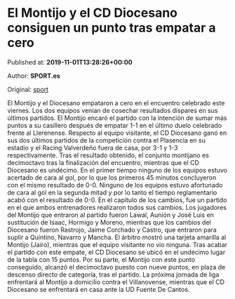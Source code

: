 
# El Montijo y el CD Diocesano consiguen un punto tras empatar a cero

Published at: **2019-11-01T13:28:26+00:00**

Author: **SPORT.es**

Original: [sport](https://www.sport.es/es/noticias/tercera-division/el-montijo-y-el-cd-diocesano-consiguen-un-punto-tras-empatar-a-cero-7710352)

El Montijo y el Diocesano empataron a cero en el encuentro celebrado este viernes. Los dos equipos venían de cosechar resultados dispares en sus últimos partidos. El Montijo encaró el partido con la intención de sumar más puntos a su casillero después de empatar 1-1 en el último duelo celebrado frente al Llerenense. Respecto al equipo visitante, el CD Diocesano ganó en sus dos últimos partidos de la competición contra el Plasencia en su estadio y el Racing Valverdeño fuera de casa, por 3-1 y 1-3 respectivamente. Tras el resultado obtenido, el conjunto montijano es decimoctavo tras la finalización del encuentro, mientras que el CD Diocesano es undécimo.
En el primer tiempo ninguno de los equipos estuvo acertado de cara al gol, por lo que los primeros 45 minutos concluyeron con el mismo resultado de 0-0.
Ninguno de los equipos estuvo afortunado de cara al gol en la segunda mitad y por lo tanto el tiempo reglamentario acabó con el resultado de 0-0.
En el capítulo de los cambios, fue un partido en el que ambos entrenadores realizaron todos sus cambios. Los jugadores del Montijo que entraron al partido fueron Lawal, Aunión y José Luis en sustitución de Isaac, Hormigo y Moreno, mientras que los cambios del Diocesano fueron Rastrojo, Jaime Corchado y Castro, que entraron para suplir a Quintino, Navarro y Mancha.
El árbitro mostró una tarjeta amarilla al Montijo (Jairo), mientras que el equipo visitante no vio ninguna.
Tras acabar el partido con este empate, el CD Diocesano se ubicó en el undécimo lugar de la tabla con 15 puntos. Por su parte, el Montijo con este punto conseguido, alcanzó el decimoctavo puesto con nueve puntos, en plaza de descenso directo de categoría, tras el partido.
La próxima jornada de liga enfrentará al Montijo a domicilio contra el Villanovense, mientras que el CD Diocesano se enfrentará en casa ante la UD Fuente De Cantos.
